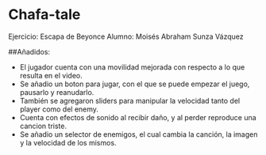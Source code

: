 # Chafa-tale
Ejercicio: Escapa de Beyonce
Alumno: Moisés Abraham Sunza Vázquez

##Añadidos:
- El jugador cuenta con una movilidad mejorada con respecto a lo que resulta en el video.
- Se añadio un boton para jugar, con el que se puede empezar el juego, pausarlo y reanudarlo.
- También se agregaron sliders para manipular la velocidad tanto del player como del enemy.
- Cuenta con efectos de sonido al recibir daño, y al perder reproduce una cancion triste.
- Se añadio un selector de enemigos, el cual cambia la canción, la imagen y la velocidad de los mismos.
